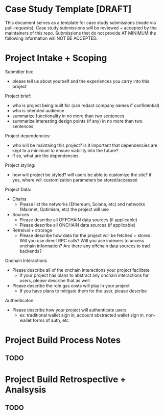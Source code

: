 # Case Study Template [DRAFT]

This document serves as a template for case study submissions (made via pull-requests). Case study submissions will be reviewed + accepted by the maintainers of this repo. Submissions that do not provide AT MINIMUM the following information will NOT BE ACCEPTED.


# Project Intake + Scoping
Submitter bio:
- please tell us about yourself and the experiences you carry into this project

Project brief:
- who is project being built for (can redact company names if confidential)
- who is intended audience
- summarize functionality in no more than two sentences
- summarize interesting design points (if any) in no more than two sentences

Project dependencies:
- who will be maintaing this project? is it important that dependencies are kept to a minimum to ensure viability into the future?
- if so, what are the dependencies

Project styling:
- how will project be styled? will users be able to customize the site? if yes, where will customization parameters be stored/accessed


Project Data:
- Chains
    - Please list the networks (Ethereum, Solana, etc) and networks (Mainnet, Optimism, etc) the project will use
- Sources
    - Please describe all OFFCHAIN data sources (if applicable)
    - Please describe all ONCHAIN data sources (if applicable)
- Retreival + strorage
    - Please describe how data for the project will be fetched + stored. Will you use direct RPC calls? Will you use indexers to access onchain information? Are there any offchain data sources to trad backends?

Onchain Interactions
- Please describe all of the onchain interactions your project facilitate
    - if your project has plans to abstract any onchain interactions for users, please describe that as well
- Please describe the role gas costs will play in your project
    - If you have plans to mitigate them for the user, please describe

Authenticaton
- Please describe how your project will authenticate users
    - ex: traditional wallet sign in, account abstracted wallet sign in, non-wallet forms of auth, etc

# Project Build Process Notes
## TODO

# Project Build Retrospective + Analsysis
## TODO

